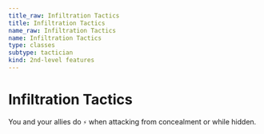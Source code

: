 ```yaml
---
title_raw: Infiltration Tactics
title: Infiltration Tactics
name_raw: Infiltration Tactics
name: Infiltration Tactics
type: classes
subtype: tactician
kind: 2nd-level features
---
```


# Infiltration Tactics

You and your allies do `⚡` when attacking from concealment or while hidden.
